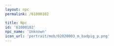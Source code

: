 ```yaml
---
layout: npc
permalink: /61000102

title: Npc
id: '61000102'
npc_name: 'Unknown'
icon_url: 'portrait/mob/02020003_m_badpig_p.png'
---
```

